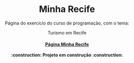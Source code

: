 <h1 align="center"> Minha Recife </h1>
<p align="center">Página do exercício do curso de programação, com o tema:</p>
<p align="center">Turismo em Recife</p>
<h4 align="center"> 
    <a href="https://thiagocs0.github.io/Proz_MinhaRecife/">Página Minha Recife</a><br><br>
    :construction:  Projeto em construção  :construction:
</h4>
